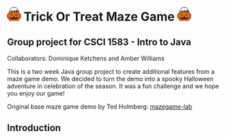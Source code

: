# <img src="Assets/jack-o-lantern.png" alt="Jack-o-Lantern Icon" width="32"/> Trick Or Treat Maze Game <img src="Assets/jack-o-lantern.png" alt="Jack-o-Lantern Icon" width="32"/>
## Group project for CSCI 1583 - Intro to Java
Collaborators: Dominique Ketchens and Amber Williams

This is a two week Java group project to create additional features from a maze game demo. We decided to turn the demo into a spooky Halloween adventure in celebration of the season. It was a fun challenge and we hope you enjoy our game!

Original base maze game demo by Ted Holmberg: [mazegame-lab](https://gitlab.com/scalemailted/mazegame-lab)

## Introduction


